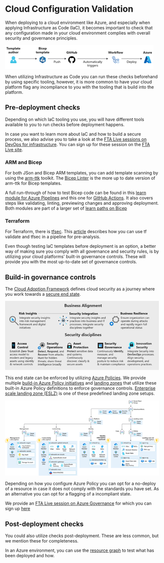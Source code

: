 # Cloud Configuration Validation

When deploying to a cloud environment like Azure, and especially when applying Infrastructure as Code (IaC), it becomes important to check that any configuration made in your cloud environment complies with overall security and governance principles.

![Typical IaC workflow](media/IaC.png)

When utilizing Infrastructure as Code you can run these checks beforehand by using specific tooling, however, it is more common to have your cloud platform flag any incompliance to you with the tooling that is build into the platform.

## Pre-deployment checks

Depending on which IaC tooling you use, you will have different tools available to you to run checks before deployment happens.

In case you want to learn more about IaC and how to build a secure process, we also advise you to take a look at the [FTA Live sessions on DevOps for infrastructure](https://github.com/Azure/FTALive-Sessions/blob/main/content/devops/part-3-infra.md). You can sign up for these session on the [FTA Live site](https://fasttrack.azure.com/live/category/DevOps).

### ARM and Bicep

For both JSon and Bicep ARM templates, you can add template scanning by using the [arm-ttk](https://github.com/Azure/arm-ttk) toolkit. The [Bicep Linter](https://docs.microsoft.com/azure/azure-resource-manager/bicep/linter) is the more up to date version of arm-ttk for Bicep templates. 

A full run-through of how to test Bicep code can be found in this [learn module for Azure Pipelines](https://docs.microsoft.com/learn/modules/test-bicep-code-using-azure-pipelines/) and this one for [GitHub Actions](https://docs.microsoft.com/learn/modules/test-bicep-code-using-github-actions/). It also covers steps like validating, linting, previewing changes and approving deployment. Both modules are part of a larger set of [learn paths on Bicep](https://docs.microsoft.com/azure/azure-resource-manager/bicep/learn-bicep)

### Terraform

For Terraform, there is [tfsec](https://aquasecurity.github.io/tfsec/v1.4.2/). This [article](https://www.winopsdba.com/blog/azure-cloud-terraform-validate-and-sast.html) describes how you can use tf validate and tfsec in a pipeline for pre-analysis.

Even though testing IaC templates before deployment is an option, a better way of making sure you comply with all governance and security rules, is by utilizing your cloud platforms' built-in governance controls. These will provide you with the most up-to-date set of governance controls.

## Build-in governance controls

The [Cloud Adoption Framework](https://docs.microsoft.com/azure/cloud-adoption-framework/) defines cloud security as a journey where you work towards a [secure end state](https://docs.microsoft.com/azure/cloud-adoption-framework/secure/). 

![Envision a security end state](media/secure-methodology.png)

This end state can be enforced by utilizing [Azure Policies](https://docs.microsoft.com/azure/governance/policy/overview). We provide multiple [build-in Azure Policy initiatives](https://docs.microsoft.com/azure/governance/policy/samples/built-in-initiatives) and [landing zones](https://docs.microsoft.com/azure/cloud-adoption-framework/ready/landing-zone/implementation-options) that utilize these built-in Azure Policy definitions to enforce governance controls. [Enterprise scale landing zone (ESLZ)](https://docs.microsoft.com/azure/cloud-adoption-framework/ready/enterprise-scale/) is one of these predefined landing zone setups.

![enterprise scale hub and spoke](media/es-hubspoke.png)

Depending on how you configure Azure Policy you can opt for a no-deploy of a resource in case it does not comply with the standards you have set. As an alternative you can opt for a flagging of a incompliant state.

We provide an [FTA Live session on Azure Governance](https://github.com/Azure/FTALive-Sessions/tree/main/content/management-governance/governance) for which you can sign up [here](https://fasttrack.azure.com/live/category/Governance)

## Post-deployment checks

You could also utilize checks post-deployment. These are less common, but we mention these for completeness.

In an Azure environment, you can use the [resource graph](https://docs.microsoft.com/azure/governance/resource-graph/samples/advanced?tabs=azure-cli) to test what has been deployed and how.